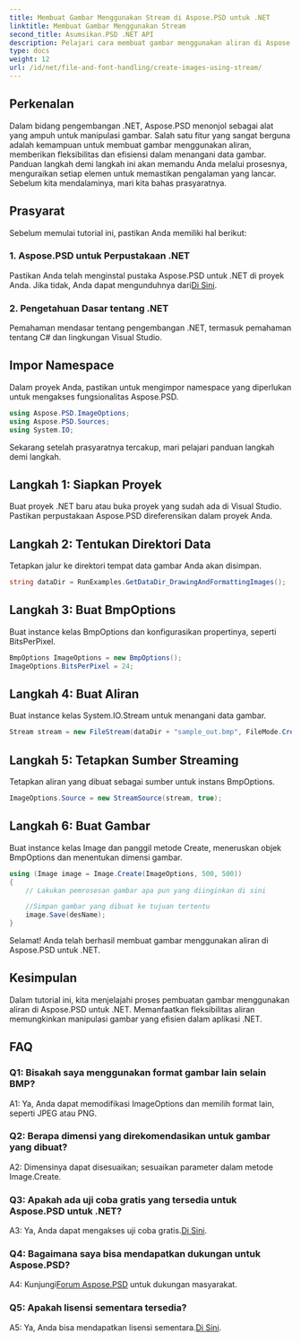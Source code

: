 ```yaml
---
title: Membuat Gambar Menggunakan Stream di Aspose.PSD untuk .NET
linktitle: Membuat Gambar Menggunakan Stream
second_title: Asumsikan.PSD .NET API
description: Pelajari cara membuat gambar menggunakan aliran di Aspose.PSD untuk .NET. Ikuti panduan langkah demi langkah kami untuk manipulasi gambar yang efisien.
type: docs
weight: 12
url: /id/net/file-and-font-handling/create-images-using-stream/
---
```

## Perkenalan

Dalam bidang pengembangan .NET, Aspose.PSD menonjol sebagai alat yang ampuh untuk manipulasi gambar. Salah satu fitur yang sangat berguna adalah kemampuan untuk membuat gambar menggunakan aliran, memberikan fleksibilitas dan efisiensi dalam menangani data gambar. Panduan langkah demi langkah ini akan memandu Anda melalui prosesnya, menguraikan setiap elemen untuk memastikan pengalaman yang lancar. Sebelum kita mendalaminya, mari kita bahas prasyaratnya.

## Prasyarat

Sebelum memulai tutorial ini, pastikan Anda memiliki hal berikut:

### 1. Aspose.PSD untuk Perpustakaan .NET
 Pastikan Anda telah menginstal pustaka Aspose.PSD untuk .NET di proyek Anda. Jika tidak, Anda dapat mengunduhnya dari[Di Sini](https://releases.aspose.com/psd/net/).

### 2. Pengetahuan Dasar tentang .NET
Pemahaman mendasar tentang pengembangan .NET, termasuk pemahaman tentang C# dan lingkungan Visual Studio.

## Impor Namespace

Dalam proyek Anda, pastikan untuk mengimpor namespace yang diperlukan untuk mengakses fungsionalitas Aspose.PSD.

```csharp
using Aspose.PSD.ImageOptions;
using Aspose.PSD.Sources;
using System.IO;
```

Sekarang setelah prasyaratnya tercakup, mari pelajari panduan langkah demi langkah.

## Langkah 1: Siapkan Proyek

Buat proyek .NET baru atau buka proyek yang sudah ada di Visual Studio. Pastikan perpustakaan Aspose.PSD direferensikan dalam proyek Anda.

## Langkah 2: Tentukan Direktori Data

Tetapkan jalur ke direktori tempat data gambar Anda akan disimpan.

```csharp
string dataDir = RunExamples.GetDataDir_DrawingAndFormattingImages();
```

## Langkah 3: Buat BmpOptions

Buat instance kelas BmpOptions dan konfigurasikan propertinya, seperti BitsPerPixel.

```csharp
BmpOptions ImageOptions = new BmpOptions();
ImageOptions.BitsPerPixel = 24;
```

## Langkah 4: Buat Aliran

Buat instance kelas System.IO.Stream untuk menangani data gambar.

```csharp
Stream stream = new FileStream(dataDir + "sample_out.bmp", FileMode.Create);
```

## Langkah 5: Tetapkan Sumber Streaming

Tetapkan aliran yang dibuat sebagai sumber untuk instans BmpOptions.

```csharp
ImageOptions.Source = new StreamSource(stream, true);
```

## Langkah 6: Buat Gambar

Buat instance kelas Image dan panggil metode Create, meneruskan objek BmpOptions dan menentukan dimensi gambar.

```csharp
using (Image image = Image.Create(ImageOptions, 500, 500))
{
    // Lakukan pemrosesan gambar apa pun yang diinginkan di sini

    //Simpan gambar yang dibuat ke tujuan tertentu
    image.Save(desName);
}
```

Selamat! Anda telah berhasil membuat gambar menggunakan aliran di Aspose.PSD untuk .NET.

## Kesimpulan

Dalam tutorial ini, kita menjelajahi proses pembuatan gambar menggunakan aliran di Aspose.PSD untuk .NET. Memanfaatkan fleksibilitas aliran memungkinkan manipulasi gambar yang efisien dalam aplikasi .NET.

## FAQ

### Q1: Bisakah saya menggunakan format gambar lain selain BMP?

A1: Ya, Anda dapat memodifikasi ImageOptions dan memilih format lain, seperti JPEG atau PNG.

### Q2: Berapa dimensi yang direkomendasikan untuk gambar yang dibuat?

A2: Dimensinya dapat disesuaikan; sesuaikan parameter dalam metode Image.Create.

### Q3: Apakah ada uji coba gratis yang tersedia untuk Aspose.PSD untuk .NET?

 A3: Ya, Anda dapat mengakses uji coba gratis.[Di Sini](https://releases.aspose.com/).

### Q4: Bagaimana saya bisa mendapatkan dukungan untuk Aspose.PSD?

 A4: Kunjungi[Forum Aspose.PSD](https://forum.aspose.com/c/psd/34) untuk dukungan masyarakat.

### Q5: Apakah lisensi sementara tersedia?

 A5: Ya, Anda bisa mendapatkan lisensi sementara.[Di Sini](https://purchase.aspose.com/temporary-license/).